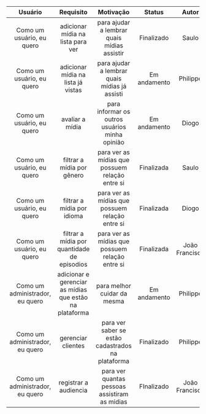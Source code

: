 | Usuário      | Requisito | Motivação     | Status | Autor |
| :----:        |    :----:   |          :----: |    :----:   |    :----:   |
| Como um usuário, eu quero      | adicionar mídia na lista para ver       | para ajudar a lembrar quais mídias assistir    |    Finalizado   |    Saulo   |
| Como um usuário, eu quero      | adicionar mídia na lista já vistas       | para ajudar a lembrar quais mídias já assisti    |    Em andamento   |    Philippe   |
| Como um usuário, eu quero   | avaliar a mídia         | para informar os outros usuários minha opinião      |    Em andamento   |    Diogo   |
| Como um usuário, eu quero   | filtrar a mídia por gênero         | para ver as mídias que possuem relação entre si      |    Finalizada   |    Saulo   |
| Como um usuário, eu quero   | filtrar a mídia por idioma         | para ver as mídias que possuem relação entre si      |    Finalizada   |    Diogo   |
| Como um usuário, eu quero   | filtrar a mídia por quantidade de episodios         | para ver as mídias que possuem relação entre si      |    Finalizada   |    João Francisco   |
| Como um administrador, eu quero   | adicionar e gerenciar as mídias que estão na plataforma         | para melhor cuidar da mesma      |    Em andamento   |   Philippe   |
| Como um administrador, eu quero   | gerenciar clientes         | para ver saber se estão cadastrados na plataforma      |    Finalizado   |    Philippe   |
| Como um administrador, eu quero   | registrar a audiencia         | para ver quantas pessoas assistiram as midias      |    FInalizado   |    João Francisco   |

